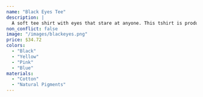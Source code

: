 ```yaml
---
name: "Black Eyes Tee"
description: |
  A soft tee shirt with eyes that stare at anyone. This tshirt is produced with all natural materials.
non_conflict: false
image: "/images/blackeyes.png"
price: $34.72
colors:
  - "Black"
  - "Yellow"
  - "Pink"
  - "Blue"
materials:
  - "Cotton"
  - "Natural Pigments"
---
```

